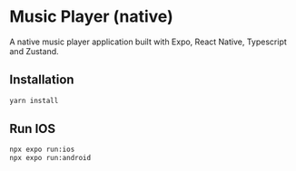 # Music Player (native)

A native music player application built with Expo, React Native, Typescript and Zustand.

## Installation

```bash
yarn install
```

## Run IOS

```bash
npx expo run:ios
npx expo run:android
```
